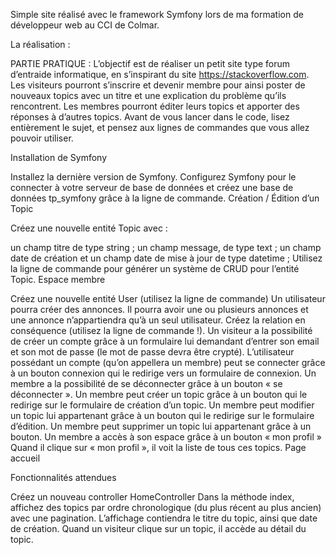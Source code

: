 Simple site réalisé avec le framework Symfony lors de ma formation de développeur web au CCI de Colmar.

La réalisation :

PARTIE PRATIQUE : L’objectif est de réaliser un petit site type forum d’entraide informatique, en s’inspirant du site https://stackoverflow.com. Les visiteurs pourront s’inscrire et devenir membre pour ainsi poster de nouveaux topics avec un titre et une explication du problème qu’ils rencontrent. Les membres pourront éditer leurs topics et apporter des réponses à d’autres topics. Avant de vous lancer dans le code, lisez entièrement le sujet, et pensez aux lignes de commandes que vous allez pouvoir utiliser.

Installation de Symfony

Installez la dernière version de Symfony.
Configurez Symfony pour le connecter à votre serveur de base de données et créez une base de données tp_symfony grâce à la ligne de commande.
Création / Édition d’un Topic

Créez une nouvelle entité Topic avec :

un champ titre de type string ;
un champ message, de type text ;
un champ date de création et un champ date de mise à jour de type datetime ;
Utilisez la ligne de commande pour générer un système de CRUD pour l’entité Topic.
Espace membre

Créez une nouvelle entité User (utilisez la ligne de commande)
Un utilisateur pourra créer des annonces. Il pourra avoir une ou plusieurs annonces et une annonce n’appartiendra qu’à un seul utilisateur. Créez la relation en conséquence (utilisez la ligne de commande !).
Un visiteur a la possibilité de créer un compte grâce à un formulaire lui demandant d’entrer son email et son mot de passe (le mot de passe devra être crypté).
L’utilisateur possédant un compte (qu’on appellera un membre) peut se connecter grâce à un bouton connexion qui le redirige vers un formulaire de connexion.
Un membre a la possibilité de se déconnecter grâce à un bouton « se déconnecter ».
Un membre peut créer un topic grâce à un bouton qui le redirige sur le formulaire de création d’un topic.
Un membre peut modifier un topic lui appartenant grâce à un bouton qui le redirige sur le formulaire d’édition.
Un membre peut supprimer un topic lui appartenant grâce à un bouton.
Un membre a accès à son espace grâce à un bouton « mon profil »
Quand il clique sur « mon profil », il voit la liste de tous ces topics.
Page accueil

Fonctionnalités attendues

Créez un nouveau controller HomeController
Dans la méthode index, affichez des topics par ordre chronologique (du plus récent au plus ancien) avec une pagination.
L’affichage contiendra le titre du topic, ainsi que date de création.
Quand un visiteur clique sur un topic, il accède au détail du topic.
